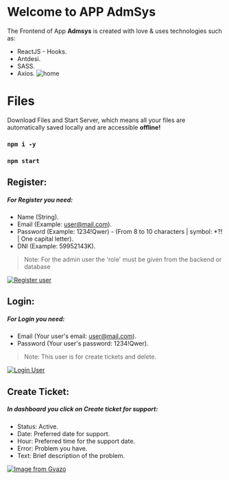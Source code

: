 # Welcome to APP AdmSys

 The Frontend of  App **Admsys** is created with love & uses technologies such as:
 - ReactJS - Hooks.
 - Antdesi.
 - SASS.
 - Axios.
![home](https://i.ibb.co/09fY8xm/image.png)


# Files

Download Files and Start Server, which means all your files are automatically saved locally and are accessible **offline!**
 ### `npm i -y`
 ### `npm start`

## Register:
##### For Register you need:
-   Name (String).
-   Email (Example:  [user@mail.com](mailto:user@mail.com)).
-   Password (Example: 1234!Qwer) - (From 8 to 10 characters | symbol: *?! | One capital letter).
- DNI (Example: 59952143K).
>Note: For the admin user the 'role' must be given from the backend or database

[![Register user](https://i.gyazo.com/43ee82f573e56cdb1600ed434077e24a.gif)](https://gyazo.com/43ee82f573e56cdb1600ed434077e24a)

## Login:
##### For Login you need:
-   Email (Your user's email:  [user@mail.com](mailto:user@mail.com)).
-   Password (Your user's password: 1234!Qwer).
>Note: This user is for create tickets and delete.

[![Login User](https://i.gyazo.com/bd5623990a80d627aac6e281c5e27c05.gif)](https://gyazo.com/bd5623990a80d627aac6e281c5e27c05)

## Create Ticket:
##### In dashboard you click on Create ticket for support:
-   Status: Active.
-   Date: Preferred date for support.
-  Hour: Preferred time for the support date.
- Error: Problem you have.
- Text: Brief description of the problem.

[![Image from Gyazo](https://i.gyazo.com/3224509dc71cf996f292a75a7f8eaaed.gif)](https://gyazo.com/3224509dc71cf996f292a75a7f8eaaed)